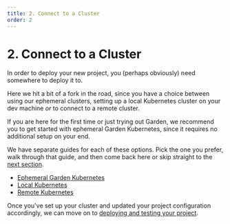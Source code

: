```yaml
---
title: 2. Connect to a Cluster
order: 2
---
```


# 2. Connect to a Cluster

In order to deploy your new project, you (perhaps obviously) need somewhere to deploy it to.

Here we hit a bit of a fork in the road, since you have a choice between using our ephemeral clusters, setting up a local Kubernetes cluster on your dev machine _or_ to connect to a remote cluster.

If you are here for the first time or just trying out Garden, we recommend you to get started with ephemeral Garden Kubernetes, since it requires no additional setup on your end.

We have separate guides for each of these options. Pick the one you prefer, walk through that guide, and then come back here or skip straight to the [next section](./3-deploy-and-test.md).

* [Ephemeral Garden Kubernetes](../../k8s-plugins/ephemeral-k8s/README.md)
* [Local Kubernetes](../../k8s-plugins/local-k8s/README.md)
* [Remote Kubernetes](../../k8s-plugins/remote-k8s/README.md)

Once you've set up your cluster and updated your project configuration accordingly, we can move on to [deploying and testing your project](./3-deploy-and-test.md).
